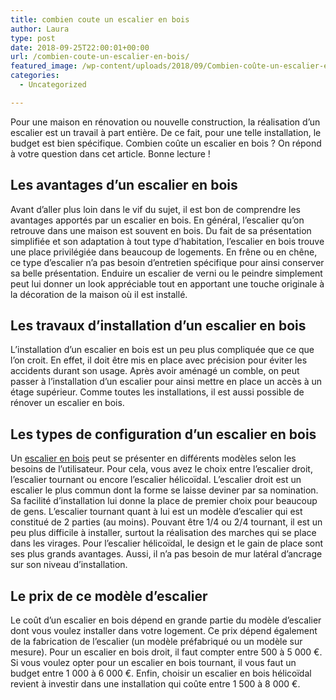 ```yaml
---
title: combien coute un escalier en bois
author: Laura
type: post
date: 2018-09-25T22:00:01+00:00
url: /combien-coute-un-escalier-en-bois/
featured_image: /wp-content/uploads/2018/09/Combien-coûte-un-escalier-en-bois.jpg
categories:
  - Uncategorized

---
```

Pour une maison en rénovation ou nouvelle construction, la réalisation d’un escalier est un travail à part entière. De ce fait, pour une telle installation, le budget est bien spécifique. Combien coûte un escalier en bois ? On répond à votre question dans cet article. Bonne lecture !



## Les avantages d’un escalier en bois



Avant d’aller plus loin dans le vif du sujet, il est bon de comprendre les avantages apportés par un escalier en bois. En général, l’escalier qu’on retrouve dans une maison est souvent en bois. Du fait de sa présentation simplifiée et son adaptation à tout type d’habitation, l’escalier en bois trouve une place privilégiée dans beaucoup de logements. En frêne ou en chêne, ce type d’escalier n’a pas besoin d’entretien spécifique pour ainsi conserver sa belle présentation. Enduire un escalier de verni ou le peindre simplement peut lui donner un look appréciable tout en apportant une touche originale à la décoration de la maison où il est installé.



## Les travaux d’installation d’un escalier en bois



L’installation d’un escalier en bois est un peu plus compliquée que ce que l’on croit. En effet, il doit être mis en place avec précision pour éviter les accidents durant son usage. Après avoir aménagé un comble, on peut passer à l’installation d’un escalier pour ainsi mettre en place un accès à un étage supérieur. Comme toutes les installations, il est aussi possible de rénover un escalier en bois.



## Les types de configuration d’un escalier en bois



Un <a href="https://deco.journaldesfemmes.fr/guide-amenagement-et-travaux/1600191-comment-choisir-escalier/" target="_blank">escalier en bois</a> peut se présenter en différents modèles selon les besoins de l’utilisateur. Pour cela, vous avez le choix entre l’escalier droit, l’escalier tournant ou encore l’escalier hélicoïdal. L’escalier droit est un escalier le plus commun dont la forme se laisse deviner par sa nomination. Sa facilité d’installation lui donne la place de premier choix pour beaucoup de gens. L’escalier tournant quant à lui est un modèle d’escalier qui est constitué de 2 parties (au moins). Pouvant être 1/4 ou 2/4 tournant, il est un peu plus difficile à installer, surtout la réalisation des marches qui se place dans les virages. Pour l’escalier hélicoïdal, le design et le gain de place sont ses plus grands avantages. Aussi, il n’a pas besoin de mur latéral d’ancrage sur son niveau d’installation.



## Le prix de ce modèle d’escalier



Le coût d’un escalier en bois dépend en grande partie du modèle d’escalier dont vous voulez installer dans votre logement. Ce prix dépend également de la fabrication de l’escalier (un modèle préfabriqué ou un modèle sur mesure). Pour un escalier en bois droit, il faut compter entre 500 à 5 000 €. Si vous voulez opter pour un escalier en bois tournant, il vous faut un budget entre 1 000 à 6 000 €. Enfin, choisir un escalier en bois hélicoïdal revient à investir dans une installation qui coûte entre 1 500 à 8 000 €.